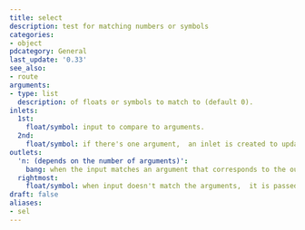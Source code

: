 ```yaml
---
title: select
description: test for matching numbers or symbols
categories:
- object
pdcategory: General
last_update: '0.33'
see_also:
- route
arguments:
- type: list
  description: of floats or symbols to match to (default 0).
inlets:
  1st:
    float/symbol: input to compare to arguments.
  2nd:
    float/symbol: if there's one argument,  an inlet is created to update it.
outlets:
  'n: (depends on the number of arguments)':
    bang: when the input matches an argument that corresponds to the outlet.
  rightmost:
    float/symbol: when input doesn't match the arguments,  it is passed here.
draft: false
aliases:
- sel
---
```


